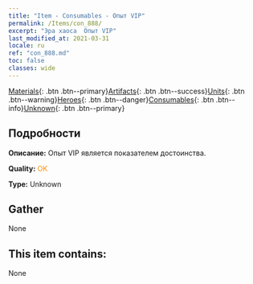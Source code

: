```yaml
---
title: "Item - Consumables - Опыт VIP"
permalink: /Items/con_888/
excerpt: "Эра хаоса  Опыт VIP"
last_modified_at: 2021-03-31
locale: ru
ref: "con_888.md"
toc: false
classes: wide
---
```

 [Materials](/ru/Items/){: .btn .btn--primary}[Artifacts](/ru/Items/Artifacts/){: .btn .btn--success}[Units](/ru/Items/Units/){: .btn .btn--warning}[Heroes](/ru/Items/Heroes/){: .btn .btn--danger}[Consumables](/ru/Items/Consumables/){: .btn .btn--info}[Unknown](/ru/Items/Unknown/){: .btn .btn--primary}

## Подробности
 **Описание:** Опыт VIP является показателем достоинства.

 **Quality:** <span style="color: #FF8C00">OK</span>

 **Type:** Unknown

## Gather

  None

## This item contains:

  None


